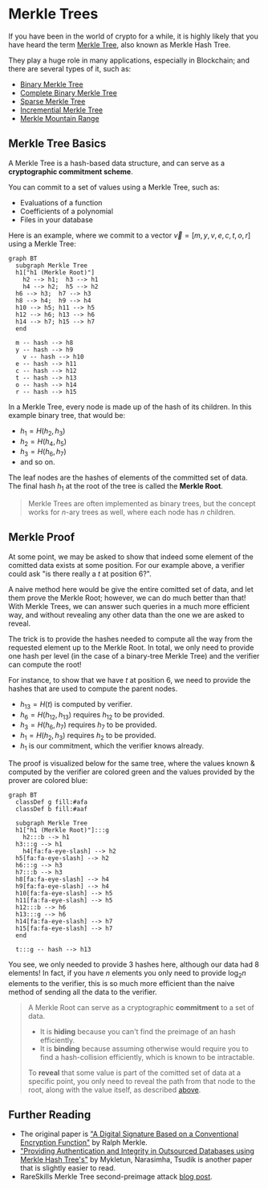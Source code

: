 # Merkle Trees

If you have been in the world of crypto for a while, it is highly likely that you have heard the term [Merkle Tree](https://brilliant.org/wiki/merkle-tree/), also known as Merkle Hash Tree.

They play a huge role in many applications, especially in Blockchain; and there are several types of it, such as:

- [Binary Merkle Tree](./bmt.md)
- [Complete Binary Merkle Tree](./cbmt.md)
- [Sparse Merkle Tree](./smt.md)
- [Incremential Merkle Tree](./imt.md)
- [Merkle Mountain Range](./mmr.md)

## Merkle Tree Basics

A Merkle Tree is a hash-based data structure, and can serve as a **cryptographic commitment scheme**.

You can commit to a set of values using a Merkle Tree, such as:

- Evaluations of a function
- Coefficients of a polynomial
- Files in your database

Here is an example, where we commit to a vector $\vec{v} = [m, y, v, e, c, t, o, r]$ using a Merkle Tree:

```mermaid
graph BT
  subgraph Merkle Tree
  h1["h1 (Merkle Root)"]
	h2 --> h1;  h3 --> h1
	h4 --> h2;  h5 --> h2
  h6 --> h3;  h7 --> h3
  h8 --> h4;  h9 --> h4
  h10 --> h5; h11 --> h5
  h12 --> h6; h13 --> h6
  h14 --> h7; h15 --> h7
  end

  m -- hash --> h8
  y -- hash --> h9
	v -- hash --> h10
  e -- hash --> h11
  c -- hash --> h12
  t -- hash --> h13
  o -- hash --> h14
  r -- hash --> h15
```

In a Merkle Tree, every node is made up of the hash of its children. In this example binary tree, that would be:

- $h_1 = H(h_2, h_3)$
- $h_2 = H(h_4, h_5)$
- $h_3 = H(h_6, h_7)$
- and so on.

The leaf nodes are the hashes of elements of the committed set of data. The final hash $h_1$ at the root of the tree is called the **Merkle Root**.

> Merkle Trees are often implemented as binary trees, but the concept works for $n$-ary trees as well, where each node has $n$ children.

## Merkle Proof

At some point, we may be asked to show that indeed some element of the comitted data exists at some position. For our example above, a verifier could ask "is there really a $t$ at position 6?".

A naive method here would be give the entire comitted set of data, and let them prove the Merkle Root; however, we can do much better than that! With Merkle Trees, we can answer such queries in a much more efficient way, and without revealing any other data than the one we are asked to reveal.

The trick is to provide the hashes needed to compute all the way from the requested element up to the Merkle Root. In total, we only need to provide one hash per level (in the case of a binary-tree Merkle Tree) and the verifier can compute the root!

For instance, to show that we have $t$ at position 6, we need to provide the hashes that are used to compute the parent nodes.

- $h_{13} = H(t)$ is computed by verifier.
- $h_6 = H(h_{12}, h_{13})$ requires $h_{12}$ to be provided.
- $h_3 = H(h_6, h_7)$ requires $h_7$ to be provided.
- $h_1 = H(h_2, h_3)$ requires $h_2$ to be provided.
- $h_1$ is our commitment, which the verifier knows already.

The proof is visualized below for the same tree, where the values known & computed by the verifier are colored green and the values provided by the prover are colored blue:

```mermaid
graph BT
  classDef g fill:#afa
  classDef b fill:#aaf

  subgraph Merkle Tree
  h1["h1 (Merkle Root)"]:::g
	h2:::b --> h1
  h3:::g --> h1
	h4[fa:fa-eye-slash] --> h2
  h5[fa:fa-eye-slash] --> h2
  h6:::g --> h3
  h7:::b --> h3
  h8[fa:fa-eye-slash] --> h4
  h9[fa:fa-eye-slash] --> h4
  h10[fa:fa-eye-slash] --> h5
  h11[fa:fa-eye-slash] --> h5
  h12:::b --> h6
  h13:::g --> h6
  h14[fa:fa-eye-slash] --> h7
  h15[fa:fa-eye-slash] --> h7
  end

  t:::g -- hash --> h13
```

You see, we only needed to provide 3 hashes here, although our data had 8 elements! In fact, if you have $n$ elements you only need to provide $\log_2{n}$ elements to the verifier, this is so much more efficient than the naive method of sending all the data to the verifier.

> A Merkle Root can serve as a cryptographic **commitment** to a set of data.
>
> - It is **hiding** because you can't find the preimage of an hash efficiently.
> - It is **binding** because assuming otherwise would require you to find a hash-collision efficiently, which is known to be intractable.
>
> To **reveal** that some value is part of the comitted set of data at a specific point, you only need to reveal the path from that node to the root, along with the value itself, as described [above](#merkle-proof).

## Further Reading

- The original paper is ["A Digital Signature Based on a Conventional Encryption Function"](https://people.eecs.berkeley.edu/~raluca/cs261-f15/readings/me) by Ralph Merkle.
- ["Providing Authentication and Integrity in Outsourced Databases using Merkle Hash Tree's"](https://people.eecs.berkeley.edu/~raluca/cs261-f15/readings/merkleodb.pdf) by Mykletun, Narasimha, Tsudik is another paper that is slightly easier to read.
- RareSkills Merkle Tree second-preimage attack [blog post](https://www.rareskills.io/post/merkle-tree-second-preimage-attack).
